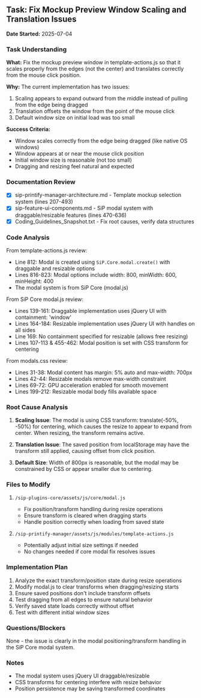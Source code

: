 ## Task: Fix Mockup Preview Window Scaling and Translation Issues
**Date Started:** 2025-07-04

### Task Understanding
**What:** Fix the mockup preview window in template-actions.js so that it scales properly from the edges (not the center) and translates correctly from the mouse click position.

**Why:** The current implementation has two issues:
1. Scaling appears to expand outward from the middle instead of pulling from the edge being dragged
2. Translation offsets the window from the point of the mouse click 
3. Default window size on initial load was too small

**Success Criteria:** 
- Window scales correctly from the edge being dragged (like native OS windows)
- Window appears at or near the mouse click position
- Initial window size is reasonable (not too small)
- Dragging and resizing feel natural and expected

### Documentation Review
- [x] sip-printify-manager-architecture.md - Template mockup selection system (lines 207-493)
- [x] sip-feature-ui-components.md - SiP modal system with draggable/resizable features (lines 470-636)
- [x] Coding_Guidelines_Snapshot.txt - Fix root causes, verify data structures

### Code Analysis
From template-actions.js review:
- Line 812: Modal is created using `SiP.Core.modal.create()` with draggable and resizable options
- Lines 816-823: Modal options include width: 800, minWidth: 600, minHeight: 400
- The modal system is from SiP Core (modal.js)

From SiP Core modal.js review:
- Lines 139-161: Draggable implementation uses jQuery UI with containment: 'window'
- Lines 164-184: Resizable implementation uses jQuery UI with handles on all sides
- Line 169: No containment specified for resizable (allows free resizing)
- Lines 107-113 & 455-462: Modal position is set with CSS transform for centering

From modals.css review:
- Lines 31-38: Modal content has margin: 5% auto and max-width: 700px
- Lines 42-44: Resizable modals remove max-width constraint
- Lines 69-72: GPU acceleration enabled for smooth movement
- Lines 199-212: Resizable modal body fills available space

### Root Cause Analysis
1. **Scaling Issue**: The modal is using CSS transform: translate(-50%, -50%) for centering, which causes the resize to appear to expand from center. When resizing, the transform remains active.

2. **Translation Issue**: The saved position from localStorage may have the transform still applied, causing offset from click position.

3. **Default Size**: Width of 800px is reasonable, but the modal may be constrained by CSS or appear smaller due to centering.

### Files to Modify
1. `/sip-plugins-core/assets/js/core/modal.js`
   - Fix position/transform handling during resize operations
   - Ensure transform is cleared when dragging starts
   - Handle position correctly when loading from saved state

2. `/sip-printify-manager/assets/js/modules/template-actions.js`
   - Potentially adjust initial size settings if needed
   - No changes needed if core modal fix resolves issues

### Implementation Plan
1. Analyze the exact transform/position state during resize operations
2. Modify modal.js to clear transforms when dragging/resizing starts
3. Ensure saved positions don't include transform offsets
4. Test dragging from all edges to ensure natural behavior
5. Verify saved state loads correctly without offset
6. Test with different initial window sizes

### Questions/Blockers
None - the issue is clearly in the modal positioning/transform handling in the SiP Core modal system.

### Notes
- The modal system uses jQuery UI draggable/resizable
- CSS transforms for centering interfere with resize behavior
- Position persistence may be saving transformed coordinates